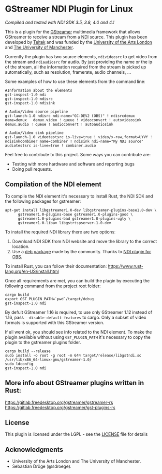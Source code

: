 GStreamer NDI Plugin for Linux
====================

*Compiled and tested with NDI SDK 3.5, 3.8, 4.0 and 4.1*

This is a plugin for the [GStreamer](https://gstreamer.freedesktop.org/) multimedia framework that allows GStreamer to receive a stream from a [NDI](https://www.newtek.com/ndi/) source. This plugin has been developed by [Teltek](http://teltek.es/) and was funded by the [University of the Arts London](https://www.arts.ac.uk/) and [The University of Manchester](https://www.manchester.ac.uk/).

Currently the plugin has two source elements, `ndivideosrc` to get video from the stream and `ndiaudiosrc` for audio. By just providing the name or the ip of the stream, all the information required from the stream is picked up automatically, such as resolution, framerate, audio channels, ...

Some examples of how to use these elements from the command line:

```
#Information about the elements
gst-inspect-1.0 ndi
gst-inspect-1.0 ndisrc
gst-inspect-1.0 ndisink

# Audio/Video source pipeline
gst-launch-1.0 ndisrc ndi-name="GC-DEV2 (OBS)" ! ndisrcdemux name=demux   demux.video ! queue ! videoconvert ! autovideosink  demux.audio ! queue ! audioconvert ! autoaudiosink

# Audio/Video sink pipeline
gst-launch-1.0 videotestsrc is-live=true ! video/x-raw,format=UYVY ! ndisinkcombiner name=combiner ! ndisink ndi-name="My NDI source"  audiotestsrc is-live=true ! combiner.audio
```

Feel free to contribute to this project. Some ways you can contribute are:
* Testing with more hardware and software and reporting bugs
* Doing pull requests.

Compilation of the NDI element
-------
To compile the NDI element it's necessary to install Rust, the NDI SDK and the following packages for gstreamer:

```
apt-get install libgstreamer1.0-dev libgstreamer-plugins-base1.0-dev \
      gstreamer1.0-plugins-base gstreamer1.0-plugins-good \
      gstreamer1.0-plugins-bad gstreamer1.0-plugins-ugly \
      gstreamer1.0-libav libgstrtspserver-1.0-dev

```
To install the required NDI library there are two options:
1. Download NDI SDK from NDI website and move the library to the correct location.
2. Use a [deb package](https://github.com/Palakis/obs-ndi/releases/download/4.5.2/libndi3_3.5.1-1_amd64.deb) made by the community. Thanks to [NDI plugin for OBS](https://github.com/Palakis/obs-ndi).

To install Rust, you can follow their documentation: https://www.rust-lang.org/en-US/install.html

Once all requirements are met, you can build the plugin by executing the following command from the project root folder:

```
cargo build
export GST_PLUGIN_PATH=`pwd`/target/debug
gst-inspect-1.0 ndi
```

By defult GStreamer 1.16 is required, to use only GStreamer 1.12 instead of 1.16, pass `--disable-default-features` to cargo. Only a subset of video formats is supported with this GStreamer version.

If all went ok, you should see info related to the NDI element. To make the plugin available without using `GST_PLUGIN_PATH` it's necessary to copy the plugin to the gstreamer plugins folder.
```
cargo build --release
sudo install -o root -g root -m 644 target/release/libgstndi.so /usr/lib/x86_64-linux-gnu/gstreamer-1.0/
sudo ldconfig
gst-inspect-1.0 ndi
```

More info about GStreamer plugins written in Rust:
----------------------------------
https://gitlab.freedesktop.org/gstreamer/gstreamer-rs
https://gitlab.freedesktop.org/gstreamer/gst-plugins-rs


License
-------
This plugin is licensed under the LGPL - see the [LICENSE](LICENSE) file for details


Acknowledgments
-------
* University of the Arts London and The University of Manchester.
* Sebastian Dröge (@sdroege).
